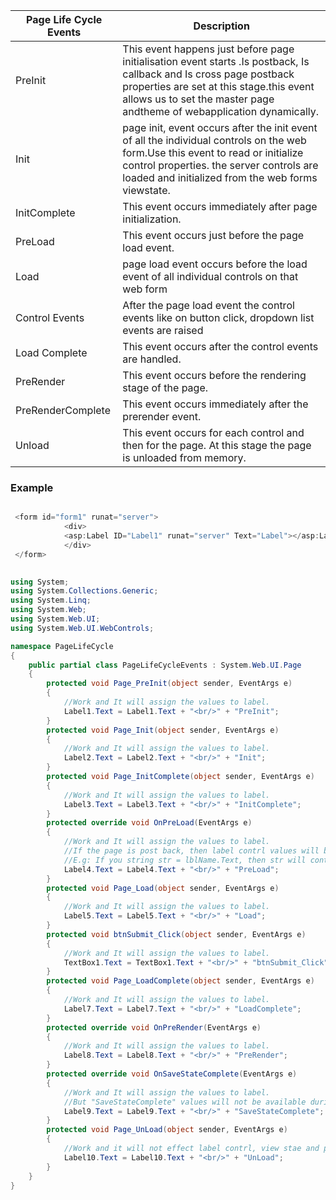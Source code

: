 |                 Page Life Cycle Events                        |                        Description                                                                             |                                         
|---------------------------------------------------------------|---------------------------------------------------------------------------------------------------- |
| PreInit                                                       | This event happens just before page initialisation event starts .Is postback, Is callback and Is cross page postback properties are set at this stage.this event allows us to set the master page andtheme of webapplication dynamically.|
| Init                                                          | page init, event occurs after the init event of all the individual controls on the web form.Use this event to read or initialize control properties. the server controls are loaded and initialized from the web forms viewstate.|                                                      |
| InitComplete                                                  | This event occurs immediately after page initialization.                                            |                                                                                                                                          
| PreLoad                                                       | This event occurs just before the page load event.                                                  |                                                                                                                                           
| Load                                                          | page load event occurs before the load event of all individual controls on that web form            |                                                                                                                                          
| Control Events                                                | After the page load event the control events like on button click, dropdown list events are raised  |                                                                                                                                         
| Load Complete                                                 | This event occurs after the control events are handled.                                             |                                                                                                                                        
| PreRender                                                     | This event occurs before the rendering stage of the page.                                           |                                                                                                                                         
| PreRenderComplete                                             | This event occurs immediately after the prerender event.                                            |                                                                                                                                           
| Unload                                                        | This event occurs for each control and then for the page. At this stage the page is unloaded from memory.|        
### Example 

```C#

 <form id="form1" runat="server">
            <div>
            <asp:Label ID="Label1" runat="server" Text="Label"></asp:Label><br />
            </div>
 </form>
 
 ````       

```C#
using System;
using System.Collections.Generic;
using System.Linq;
using System.Web;
using System.Web.UI;
using System.Web.UI.WebControls;

namespace PageLifeCycle
{
    public partial class PageLifeCycleEvents : System.Web.UI.Page
    {
        protected void Page_PreInit(object sender, EventArgs e)
        {
            //Work and It will assign the values to label.  
            Label1.Text = Label1.Text + "<br/>" + "PreInit";
        }
        protected void Page_Init(object sender, EventArgs e)
        {
            //Work and It will assign the values to label.  
            Label2.Text = Label2.Text + "<br/>" + "Init";
        }
        protected void Page_InitComplete(object sender, EventArgs e)
        {
            //Work and It will assign the values to label.  
            Label3.Text = Label3.Text + "<br/>" + "InitComplete";
        }
        protected override void OnPreLoad(EventArgs e)
        {
            //Work and It will assign the values to label.  
            //If the page is post back, then label contrl values will be loaded from view state.  
            //E.g: If you string str = lblName.Text, then str will contain viewstate values.  
            Label4.Text = Label4.Text + "<br/>" + "PreLoad";
        }
        protected void Page_Load(object sender, EventArgs e)
        {
            //Work and It will assign the values to label.  
            Label5.Text = Label5.Text + "<br/>" + "Load";
        }
        protected void btnSubmit_Click(object sender, EventArgs e)
        {
            //Work and It will assign the values to label.  
            TextBox1.Text = TextBox1.Text + "<br/>" + "btnSubmit_Click";
        }
        protected void Page_LoadComplete(object sender, EventArgs e)
        {
            //Work and It will assign the values to label.  
            Label7.Text = Label7.Text + "<br/>" + "LoadComplete";
        }
        protected override void OnPreRender(EventArgs e)
        {
            //Work and It will assign the values to label.  
            Label8.Text = Label8.Text + "<br/>" + "PreRender";
        }
        protected override void OnSaveStateComplete(EventArgs e)
        {
            //Work and It will assign the values to label.  
            //But "SaveStateComplete" values will not be available during post back. i.e. View state.  
            Label9.Text = Label9.Text + "<br/>" + "SaveStateComplete";
        }
        protected void Page_UnLoad(object sender, EventArgs e)
        {
            //Work and it will not effect label contrl, view stae and post back data.  
            Label10.Text = Label10.Text + "<br/>" + "UnLoad";
        }
    }
}                                                                                                                                   
```

